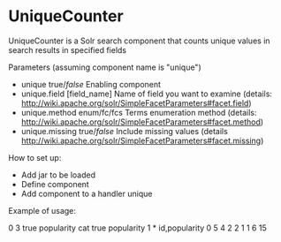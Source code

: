 UniqueCounter
============

UniqueCounter is a Solr search component that counts unique values in search results in specified fields

Parameters (assuming component name is "unique")
- unique	true/*false*	Enabling component 
- unique.field	[field_name]	Name of field you want to examine (details: http://wiki.apache.org/solr/SimpleFacetParameters#facet.field)
- unique.method enum/fc/fcs	Terms enumeration method (details: http://wiki.apache.org/solr/SimpleFacetParameters#facet.method)
- unique.missing true/*false*	Include missing values (details http://wiki.apache.org/solr/SimpleFacetParameters#facet.missing)

How to set up:
- Add jar to be loaded
- Define component <searchComponent name="unique" class="com.fuxi.UniqueCounter" />
- Add component to a handler <arr name="last-components"><str>unique</str></arr>

Example of usage:


<?xml version="1.0" encoding="UTF-8"?>
<response>

<lst name="responseHeader">
  <int name="status">0</int>
  <int name="QTime">3</int>
  <lst name="params">
    <str name="unique">true</str>
    <arr name="unique.field">
      <str>popularity</str>
      <str>cat</str>
    </arr>
    <str name="facet">true</str>
    <str name="facet.field">popularity</str>
    <str name="facet.mincount">1</str>
    <str name="q">*</str>
    <str name="fl">id,popularity</str>
    <str name="rows">0</str>
  </lst>
</lst>
<result name="response" numFound="21" start="0">
</result>
<lst name="facet_counts">
  <lst name="facet_queries"/>
  <lst name="facet_fields">
    <lst name="popularity">
      <int name="6">5</int>
      <int name="7">4</int>
      <int name="1">2</int>
      <int name="10">2</int>
      <int name="0">1</int>
      <int name="5">1</int>
    </lst>
  </lst>
  <lst name="facet_dates"/>
  <lst name="facet_ranges"/>
</lst>
<lst name="unique">
  <int name="popularity">6</int>
  <int name="cat">15</int>
</lst>
</response>

